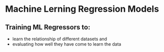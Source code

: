 # Machine Lerning Regression Models

## Training ML Regressors to:
- learn the relationship of different datasets and 
- evaluating how well they have come to learn the data
